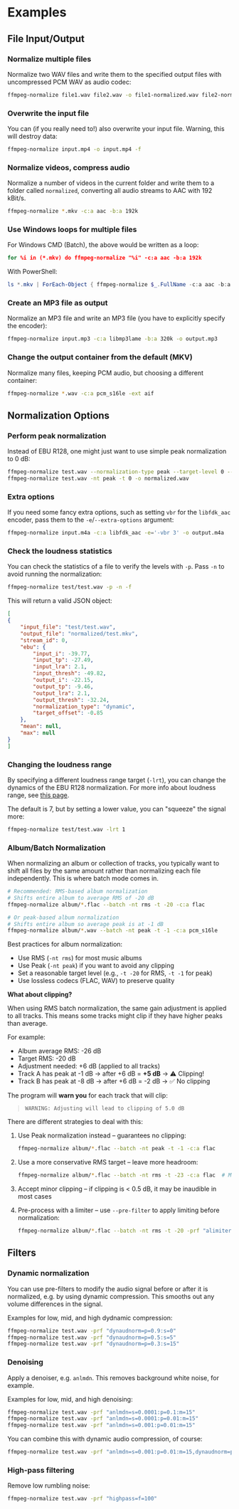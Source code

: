 # Examples

## File Input/Output

### Normalize multiple files

Normalize two WAV files and write them to the specified output files with uncompressed PCM WAV as audio codec:

```bash
ffmpeg-normalize file1.wav file2.wav -o file1-normalized.wav file2-normalized.wav
```

### Overwrite the input file

You can (if you really need to!) also overwrite your input file. Warning, this will destroy data:

```bash
ffmpeg-normalize input.mp4 -o input.mp4 -f
```

### Normalize videos, compress audio

Normalize a number of videos in the current folder and write them to a folder called `normalized`, converting all audio streams to AAC with 192 kBit/s.

```bash
ffmpeg-normalize *.mkv -c:a aac -b:a 192k
```

### Use Windows loops for multiple files

For Windows CMD (Batch), the above would be written as a loop:

```bat
for %i in (*.mkv) do ffmpeg-normalize "%i" -c:a aac -b:a 192k
```

With PowerShell:

```powershell
ls *.mkv | ForEach-Object { ffmpeg-normalize $_.FullName -c:a aac -b:a 192k }
```

### Create an MP3 file as output

Normalize an MP3 file and write an MP3 file (you have to explicitly specify the encoder):

```bash
ffmpeg-normalize input.mp3 -c:a libmp3lame -b:a 320k -o output.mp3
```

### Change the output container from the default (MKV)

Normalize many files, keeping PCM audio, but choosing a different container:

```bash
ffmpeg-normalize *.wav -c:a pcm_s16le -ext aif
```

## Normalization Options

### Perform peak normalization

Instead of EBU R128, one might just want to use simple peak normalization to 0 dB:

```bash
ffmpeg-normalize test.wav --normalization-type peak --target-level 0 --output normalized.wav
ffmpeg-normalize test.wav -nt peak -t 0 -o normalized.wav
```

### Extra options

If you need some fancy extra options, such as setting `vbr` for the `libfdk_aac` encoder, pass them to the `-e`/`--extra-options` argument:

```bash
ffmpeg-normalize input.m4a -c:a libfdk_aac -e='-vbr 3' -o output.m4a
```

### Check the loudness statistics

You can check the statistics of a file to verify the levels with `-p`. Pass `-n` to avoid running the normalization:

```bash
ffmpeg-normalize test/test.wav -p -n -f
```

This will return a valid JSON object:

```json
[
{
    "input_file": "test/test.wav",
    "output_file": "normalized/test.mkv",
    "stream_id": 0,
    "ebu": {
        "input_i": -39.77,
        "input_tp": -27.49,
        "input_lra": 2.1,
        "input_thresh": -49.82,
        "output_i": -22.15,
        "output_tp": -9.46,
        "output_lra": 2.1,
        "output_thresh": -32.24,
        "normalization_type": "dynamic",
        "target_offset": -0.85
    },
    "mean": null,
    "max": null
}
]
```

### Changing the loudness range

By specifying a different loudness range target (`-lrt`), you can change the dynamics of the EBU R128 normalization. For more info about loudness range, see [this page](https://www.masteringthemix.com/pages/mixing-with-levels#LoudnessRange).

The default is 7, but by setting a lower value, you can "squeeze" the signal more:

```bash
ffmpeg-normalize test/test.wav -lrt 1
```

### Album/Batch Normalization

When normalizing an album or collection of tracks, you typically want to shift all files by the same amount rather than normalizing each file independently. This is where batch mode comes in.

```bash
# Recommended: RMS-based album normalization
# Shifts entire album to average RMS of -20 dB
ffmpeg-normalize album/*.flac --batch -nt rms -t -20 -c:a flac

# Or peak-based album normalization
# Shifts entire album so average peak is at -1 dB
ffmpeg-normalize album/*.wav --batch -nt peak -t -1 -c:a pcm_s16le
```

Best practices for album normalization:

- Use RMS (`-nt rms`) for most music albums
- Use Peak (`-nt peak`) if you want to avoid any clipping
- Set a reasonable target level (e.g., `-t -20` for RMS, `-t -1` for peak)
- Use lossless codecs (FLAC, WAV) to preserve quality

**What about clipping?**

When using RMS batch normalization, the same gain adjustment is applied to all tracks. This means some tracks might clip if they have higher peaks than average.

For example:

- Album average RMS: -26 dB
- Target RMS: -20 dB
- Adjustment needed: +6 dB (applied to all tracks)
- Track A has peak at -1 dB → after +6 dB = **+5 dB** → ⚠️ Clipping!
- Track B has peak at -8 dB → after +6 dB = -2 dB → ✅ No clipping

The program will **warn you** for each track that will clip:

> `WARNING: Adjusting will lead to clipping of 5.0 dB`

There are different strategies to deal with this:

1. Use Peak normalization instead – guarantees no clipping:

   ```bash
   ffmpeg-normalize album/*.flac --batch -nt peak -t -1 -c:a flac
   ```

2. Use a more conservative RMS target – leave more headroom:

   ```bash
   ffmpeg-normalize album/*.flac --batch -nt rms -t -23 -c:a flac  # More conservative
   ```

3. Accept minor clipping – if clipping is < 0.5 dB, it may be inaudible in most cases

4. Pre-process with a limiter – use `--pre-filter` to apply limiting before normalization:

   ```bash
   ffmpeg-normalize album/*.flac --batch -nt rms -t -20 -prf "alimiter=limit=0.99" -c:a flac
   ```

## Filters

### Dynamic normalization

You can use pre-filters to modify the audio signal before or after it is normalized, e.g. by using dynamic compression. This smooths out any volume differences in the signal.

Examples for low, mid, and high dydnamic compression:

```bash
ffmpeg-normalize test.wav -prf "dynaudnorm=p=0.9:s=0"
ffmpeg-normalize test.wav -prf "dynaudnorm=p=0.5:s=5"
ffmpeg-normalize test.wav -prf "dynaudnorm=p=0.3:s=15"
```

### Denoising

Apply a denoiser, e.g. `anlmdn`. This removes background white noise, for example.

Examples for low, mid, and high denoising:

```bash
ffmpeg-normalize test.wav -prf "anlmdn=s=0.0001:p=0.1:m=15"
ffmpeg-normalize test.wav -prf "anlmdn=s=0.0001:p=0.01:m=15"
ffmpeg-normalize test.wav -prf "anlmdn=s=0.001:p=0.01:m=15"
```

You can combine this with dynamic audio compression, of course:

```bash
ffmpeg-normalize test.wav -prf "anlmdn=s=0.001:p=0.01:m=15,dynaudnorm=p=0.3:s=15"
```

### High-pass filtering

Remove low rumbling noise:

```bash
ffmpeg-normalize test.wav -prf "highpass=f=100"
```
